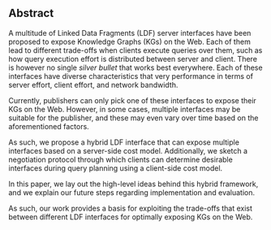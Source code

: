 ## Abstract
<!-- Context      -->
A multitude of Linked Data Fragments (LDF) server interfaces have been proposed to expose Knowledge Graphs (KGs) on the Web.
Each of them lead to different trade-offs when clients execute queries over them,
such as how query execution effort is distributed between server and client.
There is however no single _silver bullet_ that works best everywhere.
Each of these interfaces have diverse characteristics that very performance in terms of
server effort, client effort, and network bandwidth.
<!-- Need         -->
Currently, publishers can only pick one of these interfaces to expose their KGs on the Web.
However, in some cases, multiple interfaces may be suitable for the publisher,
and these may even vary over time based on the aforementioned factors.
<!-- Task         -->
As such, we propose a hybrid LDF interface that can expose multiple interfaces based on a server-side cost model.
Additionally, we sketch a negotiation protocol through which clients can determine desirable interfaces
during query planning using a client-side cost model.
<!-- Object       -->
In this paper, we lay out the high-level ideas behind this hybrid framework,
and we explain our future steps regarding implementation and evaluation.
<!-- Findings     -->
<!-- Conclusion   -->
<!-- Perspectives -->
As such, our work provides a basis for exploiting the trade-offs that exist
between different LDF interfaces for optimally exposing KGs on the Web.
